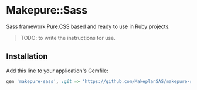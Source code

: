 # Makepure::Sass

Sass framework Pure.CSS based and ready to use in Ruby projects.

> TODO: to write the instructions for use.

## Installation

Add this line to your application's Gemfile:

```ruby
gem 'makepure-sass', :git => 'https://github.com/MakeplanSAS/makepure-sass.git'
```


